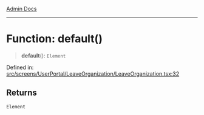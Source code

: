 [Admin Docs](/)

***

# Function: default()

> **default**(): `Element`

Defined in: [src/screens/UserPortal/LeaveOrganization/LeaveOrganization.tsx:32](https://github.com/abhassen44/talawa-admin/blob/285f7384c3d26b5028a286d84f89b85120d130a2/src/screens/UserPortal/LeaveOrganization/LeaveOrganization.tsx#L32)

## Returns

`Element`
